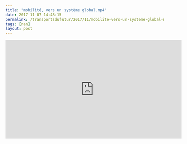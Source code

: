 ```yaml
---
title: "mobilité, vers un système global.mp4"
date: 2017-11-07 14:48:15
permalink: /transportsdufutur/2017/11/mobilite-vers-un-systeme-global-mp4.html
tags: [nan]
layout: post
---
```


<iframe width="560" height="315" src="https://www.youtube.com/embed/_Ac9yIic6Gk" frameborder="0" allowfullscreen></iframe>
